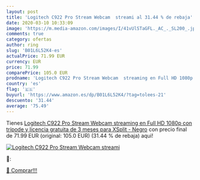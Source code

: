 ```yaml
---
layout: post
title: 'Logitech C922 Pro Stream Webcam  streami al 31.44 % de rebaja'
date: 2020-03-10 10:33:09
image: 'https://m.media-amazon.com/images/I/41vUlSTaGFL._AC_._SL200_.jpg'
comments: true
category: ofertas
author: ring
slug: 'B01L6L52K4-es'
actualPrice: 71.99 EUR
currency: EUR
price: 71.99
comparePrice: 105.0 EUR
prodname: 'Logitech C922 Pro Stream Webcam  streaming en Full HD 1080p con trípode y licencia gratuita de 3 meses para XSplit - Negro'
country: 'es'
flag: '🇪🇸'
buyurl: 'https://www.amazon.es/dp/B01L6L52K4/?tag=tolees-21'
descuento: '31.44'
average: '75.49'
---
```


Tienes [Logitech C922 Pro Stream Webcam  streaming en Full HD 1080p con trípode y licencia gratuita de 3 meses para XSplit - Negro](https://www.amazon.es/dp/B01L6L52K4/?tag=tolees-21) con precio final de  71.99 EUR (original: 105.0 EUR) (31.44 %  de rebaja) aqui!

[![Logitech C922 Pro Stream Webcam  streami](https://m.media-amazon.com/images/I/41vUlSTaGFL._AC_._SL200_.jpg)](https://www.amazon.es/dp/B01L6L52K4/?tag=tolees-21)

🔎:


[🛒 Comprar!!!](https://www.amazon.es/dp/B01L6L52K4/?tag=tolees-21)
